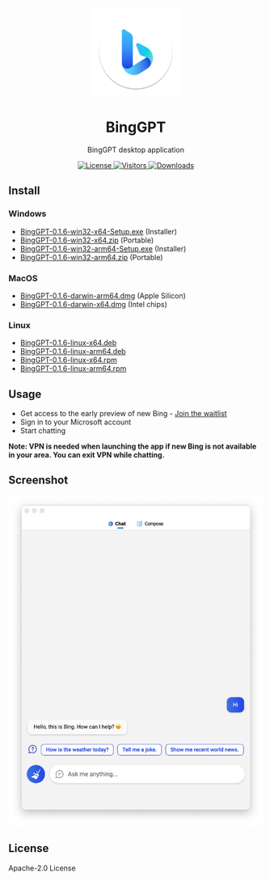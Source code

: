 <p align="center">
  <img width="180" src="./icon.png" alt="BingGPT">
  <h1 align="center">BingGPT</h1>
  <p align="center">BingGPT desktop application</p>
</p>

<p align="center">
  <a href="https://opensource.org/licenses/Apache-2.0">
    <img alt="License" src="https://img.shields.io/badge/license-Apache_2.0-green">
  </a>
  <a href="https://github.com/dice2o/BingGPT">
    <img alt="Visitors" src="https://visitor-badge.glitch.me/badge?page_id=dice2o.binggpt">
   </a>
  <a href="https://github.com/dice2o/BingGPT/releases">
    <img alt="Downloads" src="https://img.shields.io/github/downloads/dice2o/BingGPT/total?color=blue">
   </a>
</p>

## Install

### Windows

- [BingGPT-0.1.6-win32-x64-Setup.exe](https://github.com/dice2o/BingGPT/releases/download/v0.1.6/BingGPT-0.1.6-win32-x64-Setup.exe) (Installer)
- [BingGPT-0.1.6-win32-x64.zip](https://github.com/dice2o/BingGPT/releases/download/v0.1.6/BingGPT-0.1.6-win32-x64.zip) (Portable)
- [BingGPT-0.1.6-win32-arm64-Setup.exe](https://github.com/dice2o/BingGPT/releases/download/v0.1.6/BingGPT-0.1.6-win32-arm64-Setup.exe) (Installer)
- [BingGPT-0.1.6-win32-arm64.zip](https://github.com/dice2o/BingGPT/releases/download/v0.1.6/BingGPT-0.1.6-win32-arm64.zip) (Portable)

### MacOS

- [BingGPT-0.1.6-darwin-arm64.dmg](https://github.com/dice2o/BingGPT/releases/download/v0.1.6/BingGPT-0.1.6-darwin-arm64.dmg) (Apple Silicon)
- [BingGPT-0.1.6-darwin-x64.dmg](https://github.com/dice2o/BingGPT/releases/download/v0.1.6/BingGPT-0.1.6-darwin-x64.dmg) (Intel chips)

### Linux

- [BingGPT-0.1.6-linux-x64.deb](https://github.com/dice2o/BingGPT/releases/download/v0.1.6/BingGPT-0.1.6-linux-x64.deb)
- [BingGPT-0.1.6-linux-arm64.deb](https://github.com/dice2o/BingGPT/releases/download/v0.1.6/BingGPT-0.1.6-linux-arm64.deb)
- [BingGPT-0.1.6-linux-x64.rpm](https://github.com/dice2o/BingGPT/releases/download/v0.1.6/BingGPT-0.1.6-linux-x64.rpm)
- [BingGPT-0.1.6-linux-arm64.rpm](https://github.com/dice2o/BingGPT/releases/download/v0.1.6/BingGPT-0.1.6-linux-arm64.rpm)

## Usage

- Get access to the early preview of new Bing - [Join the waitlist](https://www.bing.com/new)
- Sign in to your Microsoft account
- Start chatting

**Note: VPN is needed when launching the app if new Bing is not available in your area. You can exit VPN while chatting.**

## Screenshot

<img width="601" src="./screenshot.png" alt="BingGPT Screenshot">

## License

Apache-2.0 License
